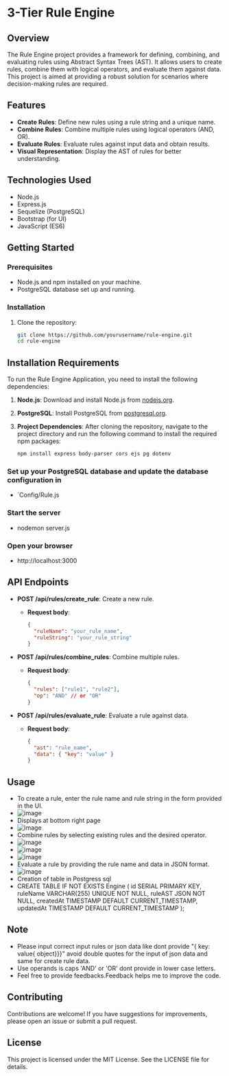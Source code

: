 # 3-Tier Rule Engine

## Overview
The Rule Engine project provides a framework for defining, combining, and evaluating rules using Abstract Syntax Trees (AST). It allows users to create rules, combine them with logical operators, and evaluate them against data. This project is aimed at providing a robust solution for scenarios where decision-making rules are required.

## Features
- **Create Rules**: Define new rules using a rule string and a unique name.
- **Combine Rules**: Combine multiple rules using logical operators (AND, OR).
- **Evaluate Rules**: Evaluate rules against input data and obtain results.
- **Visual Representation**: Display the AST of rules for better understanding.

## Technologies Used
- Node.js
- Express.js
- Sequelize (PostgreSQL)
- Bootstrap (for UI)
- JavaScript (ES6)

## Getting Started

### Prerequisites
- Node.js and npm installed on your machine.
- PostgreSQL database set up and running.

### Installation
1. Clone the repository:
   ```bash
   git clone https://github.com/yourusername/rule-engine.git
   cd rule-engine

## Installation Requirements

To run the Rule Engine Application, you need to install the following dependencies:

1. **Node.js**: Download and install Node.js from [nodejs.org](https://nodejs.org/).

2. **PostgreSQL**: Install PostgreSQL from [postgresql.org](https://www.postgresql.org/download/).

3. **Project Dependencies**: After cloning the repository, navigate to the project directory and run the following command to install the required npm packages:
   ```bash
   npm install express body-parser cors ejs pg dotenv

### Set up your PostgreSQL database and update the database configuration in
- `Config/Rule.js

### Start the server
- nodemon server.js

### Open your browser
- http://localhost:3000

## API Endpoints

- **POST /api/rules/create_rule**: Create a new rule.
  - **Request body**:
    ```json
    {
      "ruleName": "your_rule_name",
      "ruleString": "your_rule_string"
    }
    ```

- **POST /api/rules/combine_rules**: Combine multiple rules.
  - **Request body**:
    ```json
    {
      "rules": ["rule1", "rule2"],
      "op": "AND" // or "OR"
    }
    ```

- **POST /api/rules/evaluate_rule**: Evaluate a rule against data.
  - **Request body**:
    ```json
    {
      "ast": "rule_name",
      "data": { "key": "value" }
    }
    ```

## Usage
- To create a rule, enter the rule name and rule string in the form provided in the UI.
- ![image](https://github.com/user-attachments/assets/70ac3267-587d-4af8-a4e2-09925425b988)
- Displays at bottom right page
- ![image](https://github.com/user-attachments/assets/2579230d-eecd-4dd3-9beb-fcf131419b34)
- Combine rules by selecting existing rules and the desired operator.
- ![image](https://github.com/user-attachments/assets/fa0744d1-5575-4cce-926a-fe6d5e5cadfe)
- ![image](https://github.com/user-attachments/assets/93d430cd-b2a1-4c77-b364-ff2f36b0c994)
- ![image](https://github.com/user-attachments/assets/bccfad47-6638-40c8-912e-ae0f59f3cd04)
- Evaluate a rule by providing the rule name and data in JSON format.
- ![image](https://github.com/user-attachments/assets/e92d5565-4fbe-46b4-9263-e926b948bb7b)
- Creation of table in Postgress sql
- CREATE TABLE IF NOT EXISTS Engine (
                id SERIAL PRIMARY KEY,
                ruleName VARCHAR(255) UNIQUE NOT NULL,
                ruleAST JSON NOT NULL,
                createdAt TIMESTAMP DEFAULT CURRENT_TIMESTAMP,
                updatedAt TIMESTAMP DEFAULT CURRENT_TIMESTAMP
            );
## Note
- Please input correct input rules or json data like  dont provide "{ key: value{ object}}}" avoid double quotes for the input of json data and same for create rule data.
- Use operands is caps 'AND' or 'OR' dont provide in lower case letters.
- Feel free to provide feedbacks.Feedback helps me to improve the code.
## Contributing
Contributions are welcome! If you have suggestions for improvements, please open an issue or submit a pull request.

## License
This project is licensed under the MIT License. See the LICENSE file for details.
